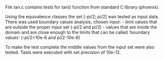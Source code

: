 ﻿File tan.c contains tests for tan() function from standard C library (phoenix).

Using the equivalence classes the set [-pi/2; pi/2] was tested as input data.
There was used boundary values analysis, chosen input:
	- limit values that are outside the proper input set (-pi/2 and pi/2)
	- values that are inside the domain and are close enough to the limits that can be called 'boundary values' (-pi/2+10e-6 and pi/2-10e-6)

To make the test complete the middle values from the input set were also tested.
Tasts were executed with set precision of 10e-12.

